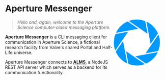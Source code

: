 # Aperture Messenger

<img src="./docs/img/logo.png" align="right" alt="Aperture Messenger logo" width="150" height="150">

> *Hello and, again, welcome to the Aperture Science computer-aided messaging platform.*

**Aperture Messenger** is a CLI messaging client for communication in Aperture Science, a fictional research facility from Valve's shared Portal and Half-Life universe.

Aperture Messenger connects to [**ALMS**](https://github.com/oschl-git/alms), a NodeJS REST API server which serves as a backend for its communication functionality.
